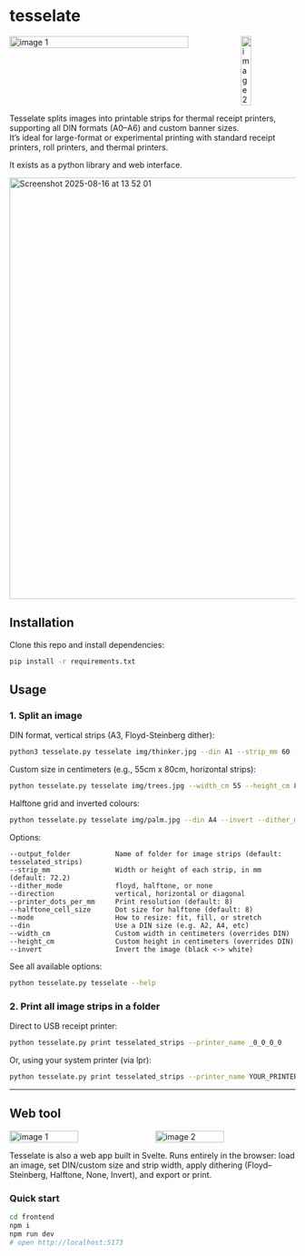 tesselate
=========

<div style="display: flex; gap: 2%; align-items: flex-start;">
  <img src="https://github.com/user-attachments/assets/db5c71a0-af54-490b-9a03-dd2f9d34edd8" alt="image 1" style="width: 79%; height: 100%; object-fit: cover;" />
  <img src="https://github.com/user-attachments/assets/02e3448a-4454-42b8-b2ad-ff861d2e50a2" alt="image 2" style="width: 19%; height: 100%; object-fit: cover;" />
</div>


Tesselate splits images into printable strips for thermal receipt printers, supporting all DIN formats (A0–A6) and custom banner sizes.  
It’s ideal for large-format or experimental printing with standard receipt printers, roll printers, and thermal printers.





It exists as a python library and web interface.

<img width="1397" height="742" alt="Screenshot 2025-08-16 at 13 52 01" src="https://github.com/user-attachments/assets/fd783020-efc8-40b3-8357-b1162217b8e5" />

Installation
------------

Clone this repo and install dependencies:

```bash
pip install -r requirements.txt
```

Usage
-----

### 1. Split an image

DIN format, vertical strips (A3, Floyd-Steinberg dither):

```bash
python3 tesselate.py tesselate img/thinker.jpg --din A1 --strip_mm 60 --direction vertical --dither_mode floyd
```

Custom size in centimeters (e.g., 55cm x 80cm, horizontal strips):

```bash
python tesselate.py tesselate img/trees.jpg --width_cm 55 --height_cm 80 --direction horizontal --dither_mode floyd --mode fill
```

Halftone grid and inverted colours:

```bash
python tesselate.py tesselate img/palm.jpg --din A4 --invert --dither_mode halftone
```

Options:

    --output_folder           Name of folder for image strips (default: tesselated_strips)
    --strip_mm                Width or height of each strip, in mm (default: 72.2)
    --dither_mode             floyd, halftone, or none
    --direction               vertical, horizontal or diagonal
    --printer_dots_per_mm     Print resolution (default: 8)
    --halftone_cell_size      Dot size for halftone (default: 8)
    --mode                    How to resize: fit, fill, or stretch
    --din                     Use a DIN size (e.g. A2, A4, etc)
    --width_cm                Custom width in centimeters (overrides DIN)
    --height_cm               Custom height in centimeters (overrides DIN)
    --invert                  Invert the image (black <-> white)

See all available options:

```bash
python tesselate.py tesselate --help
```

### 2. Print all image strips in a folder

Direct to USB receipt printer:

```bash
python tesselate.py print tesselated_strips --printer_name _0_0_0_0
```

Or, using your system printer (via lpr):

```bash
python tesselate.py print tesselated_strips --printer_name YOUR_PRINTER_NAME
```

---

Web tool
------------------

<div style="display: flex; gap: 2%; align-items: flex-start;">
  <img src="https://github.com/user-attachments/assets/38b56f58-050f-48a5-8277-ff8ebd73c9aa" alt="image 1" style="width: 49%; height: 100%; object-fit: cover;" />
  <img src="https://github.com/user-attachments/assets/a86ea216-637c-4f9c-a3c1-d744856279a2" alt="image 2" style="width: 49%; height: 100%; object-fit: cover;" />
</div>



Tesselate is also a web app built in Svelte. Runs entirely in the browser: load an image, set DIN/custom size and strip width, apply dithering (Floyd–Steinberg, Halftone, None, Invert), and export or print. 

### Quick start

```bash
cd frontend
npm i
npm run dev
# open http://localhost:5173
```
